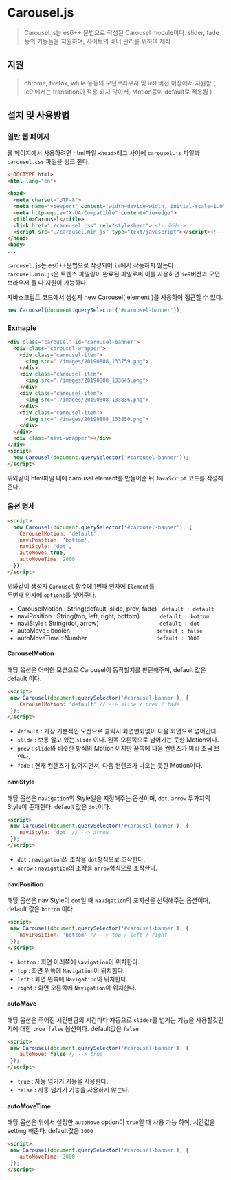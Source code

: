# Carousel.js

> Carousel.js는 es6++ 문법으로 작성된 Carousel module이다. 
> slider, fade등의 기능들을 지원하며, 사이트의 배너 관리를 위하여 제작

## 지원
> chrome, firefox, while 등등의 모던브라우저 및 ie9 버전 이상에서 지원함
> ( ie9 에서는 transition이 적용 되지 않아서, Motion등이 default로 적용됨 )

## 설치 및 사용방법

### 일반 웹 페이지

웹 페이지에서 사용하려면 html파일 `<head>`테그 사이에 `carousel.js` 파일과 `carousel.css` 파일을 링크 한다.

```html
<!DOCTYPE html>
<html lang="en">

<head>
  <meta charset="UTF-8">
  <meta name="viewport" content="width=device-width, initial-scale=1.0">
  <meta http-equiv="X-UA-Compatible" content="ie=edge">
  <title>Carousel</title>
  <link href="./carousel.css" rel="stylesheet"> <!--추가-->
  <script src="./carousel.min.js" type="text/javascript"></script><!--추가-->
</head>
<body>
...

```
`carousel.js`는 es6++문법으로 작성되어 `ie`에서 작동하지 않는다.<br>
`carousel.min.js`은 트렌스 파일링이 완료된 파일로써 이를 사용하면 `ie9`버전과 모던브라우저 둘 다 지원이 가능하다.<br>


자바스크립트 코드에서 생성자 new Carousel( element )를 사용하여 접근할 수 있다.
```js
new Carousel(document.querySelector('#carousel-banner'));
```

### Exmaple

```html
<div class="carousel" id="carousel-banner">
  <div class="carousel-wrapper">
    <div class="carousel-item">
      <img src="./images/20190808_133759.png">
    </div>
    <div class="carousel-item">
      <img src="./images/20190808_133645.png">
    </div>
    <div class="carousel-item">
      <img src="./images/20190808_133836.png">
    </div>
    <div class="carousel-item">
      <img src="./images/20190808_133850.png">
    </div>
  </div>
  <div class="navi-wrapper"></div>
</div>
<script>
  new Carousel(document.querySelector('#carousel-banner'));
</script>

```
위와같이 html파일 내에 carousel element를 만들어준 뒤 `JavaScript` 코드를 작성해준다.


### 옵션 명세
```html
<script>
  new Carousel(document.querySelector('#carousel-banner'), {
    CarouselMotion: 'default',
    naviPosition: 'bottom',
    naviStyle: 'dot',
    autoMove: true,
    autoMoveTime: 2000
  });
</script>
```
위와같이 생성자 `Carousel` 함수에 1번째 인자에 `Element`를<br>
두번째 인자에 `options`를 넣어준다.

- CarouselMotion   : String(default, slide, prev, fade) &nbsp;&nbsp;`default : default`
- naviPosition     : String(top, left, right, bottom) &nbsp;&nbsp;&nbsp;&nbsp;&nbsp;&nbsp;&nbsp;&nbsp;&nbsp;&nbsp;&nbsp;`default : bottom`
- naviStyle        : String(dot, arrow) &nbsp;&nbsp;&nbsp;&nbsp;&nbsp;&nbsp;&nbsp;&nbsp;&nbsp;&nbsp;&nbsp;&nbsp;&nbsp;&nbsp;&nbsp;&nbsp;&nbsp;&nbsp;&nbsp;&nbsp;&nbsp;&nbsp;&nbsp;&nbsp;&nbsp;&nbsp;&nbsp;&nbsp;&nbsp;&nbsp;&nbsp;&nbsp;&nbsp;&nbsp;&nbsp;`default : dot`
- autoMove         : boolen &nbsp;&nbsp;&nbsp;&nbsp;&nbsp;&nbsp;&nbsp;&nbsp;&nbsp;&nbsp;&nbsp;&nbsp;&nbsp;&nbsp;&nbsp;&nbsp;&nbsp;&nbsp;&nbsp;&nbsp;&nbsp;&nbsp;&nbsp;&nbsp;&nbsp;&nbsp;&nbsp;&nbsp;&nbsp;&nbsp;&nbsp;&nbsp;&nbsp;&nbsp;&nbsp;&nbsp;&nbsp;&nbsp;&nbsp;&nbsp;&nbsp;&nbsp;&nbsp;&nbsp;&nbsp;&nbsp;&nbsp;&nbsp;&nbsp;&nbsp;`default : false`
- autoMoveTime     : Number &nbsp;&nbsp;&nbsp;&nbsp;&nbsp;&nbsp;&nbsp;&nbsp;&nbsp;&nbsp;&nbsp;&nbsp;&nbsp;&nbsp;&nbsp;&nbsp;&nbsp;&nbsp;&nbsp;&nbsp;&nbsp;&nbsp;&nbsp;&nbsp;&nbsp;&nbsp;&nbsp;&nbsp;&nbsp;&nbsp;&nbsp;&nbsp;&nbsp;&nbsp;&nbsp;&nbsp;&nbsp;&nbsp;&nbsp;&nbsp;`default : 3000`



#### CarouselMotion
해당 옵션은 어떠한 모션으로 Carousel이 동작할지를 판단해주며, default 값은 default 이다.
```html
<script>
 new Carousel(document.querySelector('#carousel-banner'), {
    CarouselMotion: 'default' // --> slide / prev / fade
 });
</script>
``` 
 - `default` : 가장 기본적인 모션으로 클릭시 화면변화없이 다음 화면으로 넘어간다.
 - `slide` : 보통 알고 있는 `slide` 이다. 왼쪽 오른쪽으로 넘어가는 듯한 Motion이다.
 - `prev` : `slide`와 비슷한 방식의 Motion 이지만 끝쪽에 다음 컨텐츠가 미리 조금 보인다.
 - `fade` : 현재 컨텐츠가 없어지면서, 다음 컨텐츠가 나오는 듯한 Motion이다.
 
#### naviStyle
해당 옵션은 `navigation`의 Style일을 지정해주는 옵션이며, `dot`, `arrow` 두가지의 Style이 존재한다. default 값은 `dot`이다.

```html
<script>
 new Carousel(document.querySelector('#carousel-banner'), {
    naviStyle: 'dot' // --> arrow
 });
</script>
``` 
 - `dot` : `navigation`의 조작을 `dot`형식으로 조작한다.
 - `arrow` : `navigation`의 조작을 `arrow`형식으로 조작한다.

#### naviPosition
해당 옵션은 naviStyle이 `dot`일 때 `Navigation`의 포지션을 선택해주는 옵션이며,
default 값은 `bottom` 이다.
```html
<script>
 new Carousel(document.querySelector('#carousel-banner'), {
    naviPosition: 'bottom' // --> top / left / right
 });
</script>
``` 
 - `bottom` : 화면 아래쪽에 `Navigation`이 위치한다.
 - `top` : 화면 위쪽에 `Navigation`이 위치한다.
 - `left` : 화면 왼쪽에 `Navigation`이 위치한다.
 - `right` : 화면 오른쪽에 `Navigation`이 위치한다.

#### autoMove
해당 옵션은 주어진 시간만큼의 시간마다 자동으로 `slider`를 넘기는 기능을 사용할것인지에 대한
`true false` 옵션이다. default값은 `false`

```html
<script>
 new Carousel(document.querySelector('#carousel-banner'), {
    autoMove: false // --> true
 });
</script>
``` 
 - `true` : 자동 넘기기 기능을 사용한다.
 - `false` : 자동 넘기기 기능을 사용하지 않는다.

#### autoMoveTime
해당 옵션은 위에서 설정한 `autoMove` option이 `true`일 때 사용 가능 하며,
시간값을 setting 해준다. default값은 `3000`

```html
<script>
 new Carousel(document.querySelector('#carousel-banner'), {
    autoMoveTime: 3000
 });
</script>
``` 